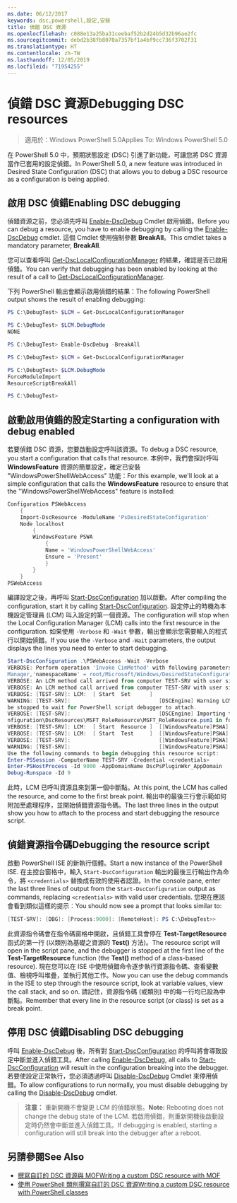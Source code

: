 ```yaml
---
ms.date: 06/12/2017
keywords: dsc,powershell,設定,安裝
title: 偵錯 DSC 資源
ms.openlocfilehash: c088e13a25ba31ceebaf52b2d24b5d32b96ae2fc
ms.sourcegitcommit: debd2b38fb8070a7357bf1a4bf9cc736f3702f31
ms.translationtype: HT
ms.contentlocale: zh-TW
ms.lasthandoff: 12/05/2019
ms.locfileid: "71954255"
---
```

# <a name="debugging-dsc-resources"></a><span data-ttu-id="1f76f-103">偵錯 DSC 資源</span><span class="sxs-lookup"><span data-stu-id="1f76f-103">Debugging DSC resources</span></span>

> <span data-ttu-id="1f76f-104">適用於：Windows PowerShell 5.0</span><span class="sxs-lookup"><span data-stu-id="1f76f-104">Applies To: Windows PowerShell 5.0</span></span>

<span data-ttu-id="1f76f-105">在 PowerShell 5.0 中，預期狀態設定 (DSC) 引進了新功能，可讓您將 DSC 資源當作已套用的設定偵錯。</span><span class="sxs-lookup"><span data-stu-id="1f76f-105">In PowerShell 5.0, a new feature was introduced in Desired State Configuration (DSC) that allows you to debug a DSC resource as a configuration is being applied.</span></span>

## <a name="enabling-dsc-debugging"></a><span data-ttu-id="1f76f-106">啟用 DSC 偵錯</span><span class="sxs-lookup"><span data-stu-id="1f76f-106">Enabling DSC debugging</span></span>
<span data-ttu-id="1f76f-107">偵錯資源之前，您必須先呼叫 [Enable-DscDebug](/powershell/module/PSDesiredStateConfiguration/Enable-DscDebug) Cmdlet 啟用偵錯。</span><span class="sxs-lookup"><span data-stu-id="1f76f-107">Before you can debug a resource, you have to enable debugging by calling the [Enable-DscDebug](/powershell/module/PSDesiredStateConfiguration/Enable-DscDebug) cmdlet.</span></span>
<span data-ttu-id="1f76f-108">這個 Cmdlet 使用強制參數 **BreakAll**。</span><span class="sxs-lookup"><span data-stu-id="1f76f-108">This cmdlet takes a mandatory parameter, **BreakAll**.</span></span>

<span data-ttu-id="1f76f-109">您可以查看呼叫 [Get-DscLocalConfigurationManager](/powershell/module/PSDesiredStateConfiguration/Get-DscLocalConfigurationManager) 的結果，確認是否已啟用偵錯。</span><span class="sxs-lookup"><span data-stu-id="1f76f-109">You can verify that debugging has been enabled by looking at the result of a call to [Get-DscLocalConfigurationManager](/powershell/module/PSDesiredStateConfiguration/Get-DscLocalConfigurationManager).</span></span>

<span data-ttu-id="1f76f-110">下列 PowerShell 輸出會顯示啟用偵錯的結果：</span><span class="sxs-lookup"><span data-stu-id="1f76f-110">The following PowerShell output shows the result of enabling debugging:</span></span>


```powershell
PS C:\DebugTest> $LCM = Get-DscLocalConfigurationManager

PS C:\DebugTest> $LCM.DebugMode
NONE

PS C:\DebugTest> Enable-DscDebug -BreakAll

PS C:\DebugTest> $LCM = Get-DscLocalConfigurationManager

PS C:\DebugTest> $LCM.DebugMode
ForceModuleImport
ResourceScriptBreakAll

PS C:\DebugTest>
```


## <a name="starting-a-configuration-with-debug-enabled"></a><span data-ttu-id="1f76f-111">啟動啟用偵錯的設定</span><span class="sxs-lookup"><span data-stu-id="1f76f-111">Starting a configuration with debug enabled</span></span>
<span data-ttu-id="1f76f-112">若要偵錯 DSC 資源，您要啟動設定呼叫該資源。</span><span class="sxs-lookup"><span data-stu-id="1f76f-112">To debug a DSC resource, you start a configuration that calls that resource.</span></span>
<span data-ttu-id="1f76f-113">本例中，我們會探討呼叫 **WindowsFeature** 資源的簡單設定，確定已安裝 "WindowsPowerShellWebAccess" 功能：</span><span class="sxs-lookup"><span data-stu-id="1f76f-113">For this example, we'll look at a simple configuration that calls the **WindowsFeature** resource to ensure that the "WindowsPowerShellWebAccess" feature is installed:</span></span>

```powershell
Configuration PSWebAccess
    {
    Import-DscResource -ModuleName 'PsDesiredStateConfiguration'
    Node localhost
        {
        WindowsFeature PSWA
            {
            Name = 'WindowsPowerShellWebAccess'
            Ensure = 'Present'
            }
        }
    }
PSWebAccess
```
<span data-ttu-id="1f76f-114">編譯設定之後，再呼叫 [Start-DscConfiguration](/powershell/module/psdesiredstateconfiguration/start-dscconfiguration) 加以啟動。</span><span class="sxs-lookup"><span data-stu-id="1f76f-114">After compiling the configuration, start it by calling [Start-DscConfiguration](/powershell/module/psdesiredstateconfiguration/start-dscconfiguration).</span></span>
<span data-ttu-id="1f76f-115">設定停止的時機為本機設定管理員 (LCM) 叫入設定的第一個資源。</span><span class="sxs-lookup"><span data-stu-id="1f76f-115">The configuration will stop when the Local Configuration Manager (LCM) calls into the first resource in the configuration.</span></span>
<span data-ttu-id="1f76f-116">如果使用 `-Verbose` 和 `-Wait` 參數，輸出會顯示您需要輸入的程式行以開始偵錯。</span><span class="sxs-lookup"><span data-stu-id="1f76f-116">If you use the `-Verbose` and `-Wait` parameters, the output displays the lines you need to enter to start debugging.</span></span>

```powershell
Start-DscConfiguration .\PSWebAccess -Wait -Verbose
VERBOSE: Perform operation 'Invoke CimMethod' with following parameters, ''methodName' = SendConfigurationApply,'className' = MSFT_DSCLocalConfiguration
Manager,'namespaceName' = root/Microsoft/Windows/DesiredStateConfiguration'.
VERBOSE: An LCM method call arrived from computer TEST-SRV with user sid S-1-5-21-2127521184-1604012920-1887927527-108583.
VERBOSE: An LCM method call arrived from computer TEST-SRV with user sid S-1-5-21-2127521184-1604012920-1887927527-108583.
VERBOSE: [TEST-SRV]: LCM:  [ Start  Set      ]
WARNING: [TEST-SRV]:                            [DSCEngine] Warning LCM is in Debug 'ResourceScriptBreakAll' mode.  Resource script processing will
be stopped to wait for PowerShell script debugger to attach.
VERBOSE: [TEST-SRV]:                            [DSCEngine] Importing the module C:\WINDOWS\system32\WindowsPowerShell\v1.0\Modules\PSDesiredStateCo
nfiguration\DscResources\MSFT_RoleResource\MSFT_RoleResource.psm1 in force mode.
VERBOSE: [TEST-SRV]: LCM:  [ Start  Resource ]  [[WindowsFeature]PSWA]
VERBOSE: [TEST-SRV]: LCM:  [ Start  Test     ]  [[WindowsFeature]PSWA]
VERBOSE: [TEST-SRV]:                            [[WindowsFeature]PSWA] Importing the module MSFT_RoleResource in force mode.
WARNING: [TEST-SRV]:                            [[WindowsFeature]PSWA] Resource is waiting for PowerShell script debugger to attach.
Use the following commands to begin debugging this resource script:
Enter-PSSession -ComputerName TEST-SRV -Credential <credentials>
Enter-PSHostProcess -Id 9000 -AppDomainName DscPsPluginWkr_AppDomain
Debug-Runspace -Id 9
```
<span data-ttu-id="1f76f-117">此時，LCM 已呼叫資源且來到第一個中斷點。</span><span class="sxs-lookup"><span data-stu-id="1f76f-117">At this point, the LCM has called the resource, and come to the first break point.</span></span>
<span data-ttu-id="1f76f-118">輸出中的最後三行會示範如何附加至處理程序，並開始偵錯資源指令碼。</span><span class="sxs-lookup"><span data-stu-id="1f76f-118">The last three lines in the output show you how to attach to the process and start debugging the resource script.</span></span>

## <a name="debugging-the-resource-script"></a><span data-ttu-id="1f76f-119">偵錯資源指令碼</span><span class="sxs-lookup"><span data-stu-id="1f76f-119">Debugging the resource script</span></span>

<span data-ttu-id="1f76f-120">啟動 PowerShell ISE 的新執行個體。</span><span class="sxs-lookup"><span data-stu-id="1f76f-120">Start a new instance of the PowerShell ISE.</span></span>
<span data-ttu-id="1f76f-121">在主控台窗格中，輸入 `Start-DscConfiguration` 輸出的最後三行輸出作為命令，將 `<credentials>` 替換成有效的使用者認證。</span><span class="sxs-lookup"><span data-stu-id="1f76f-121">In the console pane, enter the last three lines of output from the `Start-DscConfiguration` output as commands, replacing `<credentials>` with valid user credentials.</span></span>
<span data-ttu-id="1f76f-122">您現在應該會看到類似這樣的提示︰</span><span class="sxs-lookup"><span data-stu-id="1f76f-122">You should now see a prompt that looks similar to:</span></span>

```powershell
[TEST-SRV]: [DBG]: [Process:9000]: [RemoteHost]: PS C:\DebugTest>>
```

<span data-ttu-id="1f76f-123">此資源指令碼會在指令碼窗格中開啟，且偵錯工具會停在 **Test-TargetResource** 函式的第一行 (以類別為基礎之資源的 **Test()** 方法)。</span><span class="sxs-lookup"><span data-stu-id="1f76f-123">The resource script will open in the script pane, and the debugger is stopped at the first line of the **Test-TargetResource** function (the **Test()** method of a class-based resource).</span></span>
<span data-ttu-id="1f76f-124">現在您可以在 ISE 中使用偵錯命令逐步執行資源指令碼、查看變數值、檢視呼叫堆疊，並執行其他工作。</span><span class="sxs-lookup"><span data-stu-id="1f76f-124">Now you can use the debug commands in the ISE to step through the resource script, look at variable values, view the call stack, and so on.</span></span> <span data-ttu-id="1f76f-125">請記住，資源指令碼 (或類別) 中的每一行均已設為中斷點。</span><span class="sxs-lookup"><span data-stu-id="1f76f-125">Remember that every line in the resource script (or class) is set as a break point.</span></span>

## <a name="disabling-dsc-debugging"></a><span data-ttu-id="1f76f-126">停用 DSC 偵錯</span><span class="sxs-lookup"><span data-stu-id="1f76f-126">Disabling DSC debugging</span></span>

<span data-ttu-id="1f76f-127">呼叫 [Enable-DscDebug](/powershell/module/PSDesiredStateConfiguration/Enable-DscDebug) 後，所有對 [Start-DscConfiguration](/powershell/module/psdesiredstateconfiguration/start-dscconfiguration) 的呼叫將會導致設定中斷並進入偵錯工具。</span><span class="sxs-lookup"><span data-stu-id="1f76f-127">After calling [Enable-DscDebug](/powershell/module/PSDesiredStateConfiguration/Enable-DscDebug), all calls to [Start-DscConfiguration](/powershell/module/psdesiredstateconfiguration/start-dscconfiguration) will result in the configuration breaking into the debugger.</span></span> <span data-ttu-id="1f76f-128">若要使設定正常執行，您必須透過呼叫 [Disable-DscDebug](/powershell/module/PSDesiredStateConfiguration/Disable-DscDebug) Cmdlet 來停用偵錯。</span><span class="sxs-lookup"><span data-stu-id="1f76f-128">To allow configurations to run normally, you must disable debugging by calling the [Disable-DscDebug](/powershell/module/PSDesiredStateConfiguration/Disable-DscDebug) cmdlet.</span></span>

><span data-ttu-id="1f76f-129">**注意：** 重新開機不會變更 LCM 的偵錯狀態。</span><span class="sxs-lookup"><span data-stu-id="1f76f-129">**Note:** Rebooting does not change the debug state of the LCM.</span></span> <span data-ttu-id="1f76f-130">若啟用偵錯，則重新開機後啟動設定時仍然會中斷並進入偵錯工具。</span><span class="sxs-lookup"><span data-stu-id="1f76f-130">If debugging is enabled, starting a configuration will still break into the debugger after a reboot.</span></span>

## <a name="see-also"></a><span data-ttu-id="1f76f-131">另請參閱</span><span class="sxs-lookup"><span data-stu-id="1f76f-131">See Also</span></span>

- [<span data-ttu-id="1f76f-132">撰寫自訂的 DSC 資源與 MOF</span><span class="sxs-lookup"><span data-stu-id="1f76f-132">Writing a custom DSC resource with MOF</span></span>](../resources/authoringResourceMOF.md)
- [<span data-ttu-id="1f76f-133">使用 PowerShell 類別撰寫自訂的 DSC 資源</span><span class="sxs-lookup"><span data-stu-id="1f76f-133">Writing a custom DSC resource with PowerShell classes</span></span>](../resources/authoringResourceClass.md)
